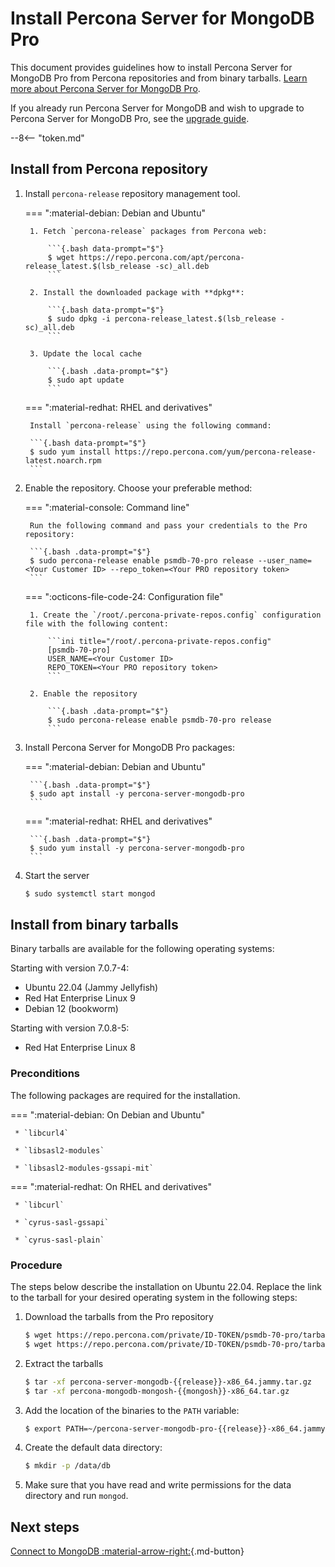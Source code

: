 # Install Percona Server for MongoDB Pro

This document provides guidelines how to install Percona Server for MongoDB Pro from Percona repositories and from binary tarballs. [Learn more about Percona Server for MongoDB Pro](../psmdb-pro.md).

If you already run Percona Server for MongoDB and wish to upgrade to Percona Server for MongoDB Pro, see the [upgrade guide](update-pro.md).

--8<-- "token.md"

## Install from Percona repository

1. Install `percona-release` repository management tool.  

    === ":material-debian: Debian and Ubuntu" 

        1. Fetch `percona-release` packages from Percona web:
        
            ```{.bash data-prompt="$"}
            $ wget https://repo.percona.com/apt/percona-release_latest.$(lsb_release -sc)_all.deb
            ```            

        2. Install the downloaded package with **dpkg**:            

            ```{.bash data-prompt="$"}
            $ sudo dpkg -i percona-release_latest.$(lsb_release -sc)_all.deb
            ```

        3. Update the local cache    

            ```{.bash .data-prompt="$"}
            $ sudo apt update
            ```

    === ":material-redhat: RHEL and derivatives"  

        Install `percona-release` using the following command:

        ```{.bash data-prompt="$"}
        $ sudo yum install https://repo.percona.com/yum/percona-release-latest.noarch.rpm
        ```

2. Enable the repository. Choose your preferable method:

    === ":material-console: Command line"

        Run the following command and pass your credentials to the Pro repository:

        ```{.bash .data-prompt="$"}
        $ sudo percona-release enable psmdb-70-pro release --user_name=<Your Customer ID> --repo_token=<Your PRO repository token>
        ```

    === ":octicons-file-code-24: Configuration file"

        1. Create the `/root/.percona-private-repos.config` configuration file with the following content:                

            ```ini title="/root/.percona-private-repos.config"
            [psmdb-70-pro]
            USER_NAME=<Your Customer ID>
            REPO_TOKEN=<Your PRO repository token>
            ```       

        2. Enable the repository    

            ```{.bash .data-prompt="$"}
            $ sudo percona-release enable psmdb-70-pro release
            ```  

3. Install Percona Server for MongoDB Pro packages:

    === ":material-debian: Debian and Ubuntu"

        ```{.bash .data-prompt="$"}
        $ sudo apt install -y percona-server-mongodb-pro
        ```    

    === ":material-redhat: RHEL and derivatives"

        ```{.bash .data-prompt="$"}
        $ sudo yum install -y percona-server-mongodb-pro
        ```

4. Start the server    

    ```{.bash .data-prompt="$"}
    $ sudo systemctl start mongod
    ```    

## Install from binary tarballs

Binary tarballs are available for the following operating systems:

Starting with version 7.0.7-4:

* Ubuntu 22.04 (Jammy Jellyfish)
* Red Hat Enterprise Linux 9
* Debian 12 (bookworm)

Starting with version 7.0.8-5:

* Red Hat Enterprise Linux 8

### Preconditions

The following packages are required for the installation.

=== ":material-debian: On Debian and Ubuntu"
     
     * `libcurl4`

     * `libsasl2-modules`

     * `libsasl2-modules-gssapi-mit`


=== ":material-redhat: On RHEL and derivatives"

     * `libcurl`

     * `cyrus-sasl-gssapi`

     * `cyrus-sasl-plain`

### Procedure

The steps below describe the installation on Ubuntu 22.04. Replace the link to the tarball for your desired operating system in the following steps:

1. Download the tarballs from the Pro repository 

    ```{.bash data-prompt="$"}
    $ wget https://repo.percona.com/private/ID-TOKEN/psmdb-70-pro/tarballs/percona-server-mongodb-{{release}}/percona-server-mongodb-pro-{{release}}-x86_64.jammy.tar.gz \
    $ wget https://repo.percona.com/private/ID-TOKEN/psmdb-70-pro/tarballs/percona-mongodb-mongosh-{{mongosh}}/percona-mongodb-mongosh-{{mongosh}}-x86_64.tar.gz
    ```

2. Extract the tarballs

    ```{.bash data-prompt='$'} 
    $ tar -xf percona-server-mongodb-{{release}}-x86_64.jammy.tar.gz
    $ tar -xf percona-mongodb-mongosh-{{mongosh}}-x86_64.tar.gz
    ```

3. Add the location of the binaries to the `PATH` variable:

    ```{.bash data-prompt="$"}
    $ export PATH=~/percona-server-mongodb-pro-{{release}}-x86_64.jammy/bin/:~/percona-mongodb-mongosh-{{mongosh}}/bin/:$PATH
    ```


4. Create the default data directory:

    ```{.bash data-prompt="$"}
    $ mkdir -p /data/db
    ```


5. Make sure that you have read and write permissions for the data
directory and run `mongod`.

## Next steps

[Connect to MongoDB :material-arrow-right:](../connect.md){.md-button}